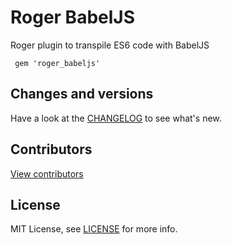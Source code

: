 # Roger BabelJS

Roger plugin to transpile ES6 code with BabelJS

```
 gem 'roger_babeljs'
```

## Changes and versions

Have a look at the [CHANGELOG](CHANGELOG.md) to see what's new.

## Contributors

[View contributors](https://github.com/digitpaint/roger_babeljs/graphs/contributors)

## License

MIT License, see [LICENSE](LICENSE) for more info.
